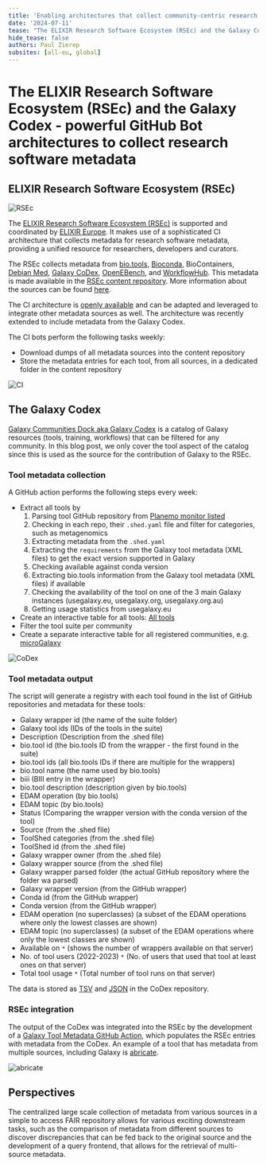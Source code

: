 ```yaml
---
title: 'Enabling architectures that collect community-centric research software metadata'
date: '2024-07-11'
tease: "The ELIXIR Research Software Ecosystem (RSEc) and the Galaxy Codex make use of GitHub CI bots to collect research software metadata and provide a FAIR tool metadata repository for the global research community"
hide_tease: false
authors: Paul Zierep 
subsites: [all-eu, global]
---
```


# The ELIXIR Research Software Ecosystem (RSEc) and the Galaxy Codex - powerful GitHub Bot architectures to collect research software metadata

## ELIXIR Research Software Ecosystem (RSEc)

<img src="./rsec.svg" style="max-width: 800px" alt="RSEc" />

The [ELIXIR Research Software Ecosystem (RSEc)](https://research-software-ecosystem.github.io/index) is supported and coordinated by [ELIXIR Europe](https://elixir-europe.org/).
It makes use of a sophisticated CI architecture that collects metadata for research software metadata, providing a unified resource for researchers, developers and curators. 

The RSEc collects metadata from [bio.tools](https://bio.tools), [Bioconda](https://bioconda.github.io/), BioContainers, [Debian Med](https://www.debian.org/devel/debian-med/index.de.html), [Galaxy CoDex](https://github.com/galaxyproject/galaxy_codex),
[OpenEBench](https://openebench.bsc.es), and [WorkflowHub](https://workflowhub.eu/). This metadata is made available in the [RSEc content repository](https://github.com/research-software-ecosystem/content).
More information about the sources can be found [here](https://research-software-ecosystem.github.io/sources).

The CI architecture is [openly available](https://github.com/research-software-ecosystem/utils) and can be adapted and leveraged to integrate other metadata sources as well.
The architecture was recently extended to include metadata from the Galaxy Codex.

The CI bots perform the following tasks weekly:

* Download dumps of all metadata sources into the content repository
* Store the metadata entries for each tool, from all sources, in a dedicated folder in the content repository

<img src="./CI_01.png" style="max-width: 800px" alt="CI" />

## The Galaxy Codex

[Galaxy Communities Dock aka Galaxy Codex](https://github.com/galaxyproject/galaxy_codex) is a catalog of Galaxy resources (tools, training, workflows) that can be filtered for any community.
In this blog post, we only cover the tool aspect of the catalog since this is used as the source for the contribution of Galaxy to the RSEc.

### Tool metadata collection

A GitHub action performs the following steps every week:

- Extract all tools by
    1. Parsing tool GitHub repository from [Planemo monitor listed](https://github.com/galaxyproject/planemo-monitor)
    2. Checking in each repo, their `.shed.yaml` file and filter for categories, such as metagenomics 
    3. Extracting metadata from the `.shed.yaml`
    4. Extracting the `requirements` from the Galaxy tool metadata (XML files) to get the exact version supported in Galaxy
    5. Checking available against conda version
    6. Extracting bio.tools information from the Galaxy tool metadata (XML files) if available
    7. Checking the availability of the tool on one of the 3 main Galaxy instances (usegalaxy.eu, usegalaxy.org, usegalaxy.org.au)
    8. Getting usage statistics from usegalaxy.eu
- Create an interactive table for all tools: [All tools](https://galaxyproject.github.io/galaxy_codex/)
- Filter the tool suite per community
- Create a separate interactive table for all registered communities, e.g. [microGalaxy](https://galaxyproject.github.io/galaxy_tool_metadata_extractor/microgalaxy/)

<img src="./Preprint_flowchart.png" style="max-width: 800px" alt="CoDex" />

### Tool metadata output

The script will generate a registry with each tool found in the list of GitHub repositories and metadata for these tools:

* Galaxy wrapper id (the name of the suite folder)
* Galaxy tool ids (IDs of the tools in the suite)
* Description (Description from the .shed file)
* bio.tool id (the bio.tools ID from the wrapper - the first found in the suite)
* bio.tool ids (all bio.tools IDs if there are multiple for the wrappers)
* bio.tool name (the name used by bio.tools)
* biii (BIII entry in the wrapper)
* bio.tool description (description given by bio.tools)
* EDAM operation (by bio.tools)
* EDAM topic (by bio.tools)
* Status (Comparing the wrapper version with the conda version of the tool)
* Source (from the .shed file)
* ToolShed categories (from the .shed file)
* ToolShed id (from the .shed file)
* Galaxy wrapper owner (from the .shed file)
* Galaxy wrapper source (from the .shed file)
* Galaxy wrapper parsed folder (the actual GitHub repository where the folder wa parsed)
* Galaxy wrapper version (from the GitHub wrapper)
* Conda id (from the GitHub wrapper)
* Conda version (from the GitHub wrapper)
* EDAM operation (no superclasses) (a subset of the EDAM operations where only the lowest classes are shown)
* EDAM topic (no superclasses) (a subset of the EDAM operations where only the lowest classes are shown)
* Available on `*` (shows the number of wrappers available on that server)
* No. of tool users (2022-2023) `*` (No. of users that used that tool at least ones on that server)
* Total tool usage `*` (Total number of tool runs on that server)

The data is stored as [TSV](https://github.com/galaxyproject/galaxy_codex/blob/main/results/all_tools.tsv) and [JSON](https://github.com/galaxyproject/galaxy_codex/blob/main/results/all_tools.json) in the CoDex repository.

### RSEc integration

The output of the CoDex was integrated into the RSEc by the development of a [Galaxy Tool Metadata GitHub Action](https://github.com/research-software-ecosystem/utils/tree/main/galaxytool-import),
which populates the RSEc entries with metadata from the CoDex.
An example of a tool that has metadata from multiple sources, including Galaxy is [abricate](https://github.com/research-software-ecosystem/content/tree/c840b13928330e97c7eb6ccb6a779ff9b0f37835/data/abricate).

<img src="./abricate_example.png" style="max-width: 800px" alt="abricate" />

## Perspectives

The centralized large scale collection of metadata from various sources in a simple to access FAIR repository allows for various exciting downstream tasks, such as the comparison of metadata from different sources to discover discrepancies that can be fed back to the original source and the development of a query frontend, that allows for the retrieval of multi-source metadata.
